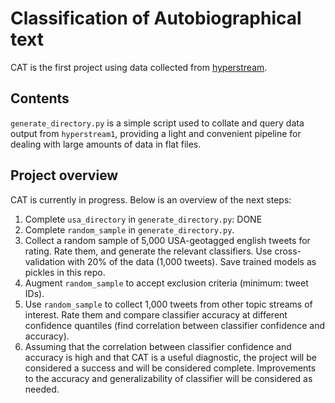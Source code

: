 # Classification of Autobiographical text

CAT is the first project using data collected from <a href="https://github.com/DominicBurkart/SocialNetworkAnalysis/blob/master/Applications/Hyperstream1.java" target="_blank">hyperstream</a>.

## Contents

`generate_directory.py` is a simple script used to collate and query data output
from `hyperstream1`, providing a light and convenient pipeline for dealing with
large amounts of data in flat files.

## Project overview

CAT is currently in progress. Below is an overview of the next steps:

1. Complete `usa_directory` in `generate_directory.py`: DONE
2. Complete `random_sample` in `generate_directory.py`.
3. Collect a random sample of 5,000 USA-geotagged english tweets for rating.
Rate them, and generate the relevant classifiers. Use cross-validation with
20% of the data (1,000 tweets). Save trained models as pickles in this repo.
4. Augment `random_sample` to accept exclusion criteria (minimum: tweet IDs).
5. Use `random_sample` to collect 1,000 tweets from other topic streams of
interest. Rate them and compare classifier accuracy at different confidence
quantiles (find correlation between classifier confidence and accuracy).
6. Assuming that the correlation between classifier confidence and accuracy is
high and that CAT is a useful diagnostic, the project will be considered a
success and will be considered complete. Improvements to the accuracy and
generalizability of classifier will be considered as needed.
